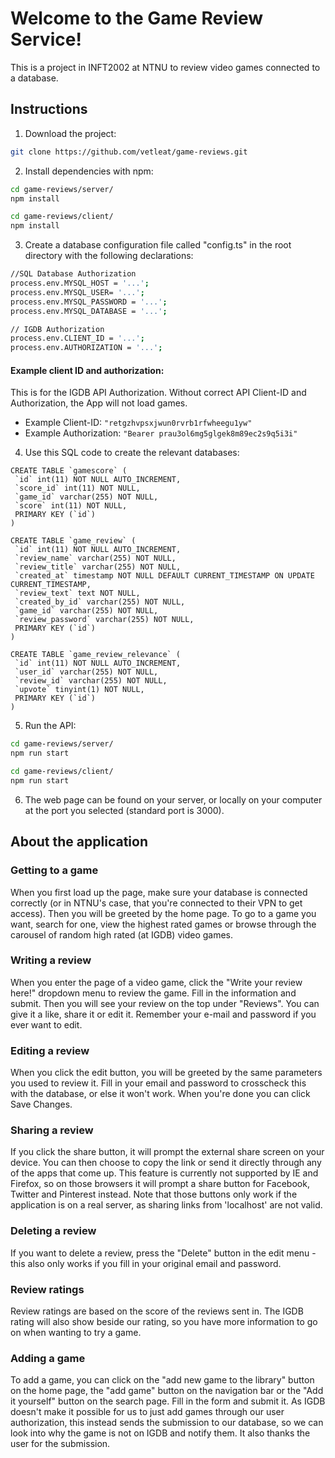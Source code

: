 # Welcome to the Game Review Service!

This is a project in INFT2002 at NTNU to review video games connected to a database.

## Instructions
1. Download the project:

```sh
git clone https://github.com/vetleat/game-reviews.git
```

2. Install dependencies with npm:

```sh
cd game-reviews/server/
npm install

cd game-reviews/client/
npm install
```

3. Create a database configuration file called "config.ts" in the root directory with the following
   declarations:

```sh
//SQL Database Authorization
process.env.MYSQL_HOST = '...';
process.env.MYSQL_USER= '...';
process.env.MYSQL_PASSWORD = '...';
process.env.MYSQL_DATABASE = '...';

// IGDB Authorization
process.env.CLIENT_ID = '...';
process.env.AUTHORIZATION = '...';

```
#### Example client ID and authorization:
This is for the IGDB API Authorization. Without correct API Client-ID and Authorization, the App
will not load games.

- Example Client-ID: `"retgzhvpsxjwun0rvrb1rfwheegu1yw"`
- Example Authorization: `"Bearer prau3ol6mg5glgek8m89ec2s9q5i3i"`


4. Use this SQL code to create the relevant databases:

```
CREATE TABLE `gamescore` (
 `id` int(11) NOT NULL AUTO_INCREMENT,
 `score_id` int(11) NOT NULL,
 `game_id` varchar(255) NOT NULL,
 `score` int(11) NOT NULL,
 PRIMARY KEY (`id`)
)
```

```
CREATE TABLE `game_review` (
 `id` int(11) NOT NULL AUTO_INCREMENT,
 `review_name` varchar(255) NOT NULL,
 `review_title` varchar(255) NOT NULL,
 `created_at` timestamp NOT NULL DEFAULT CURRENT_TIMESTAMP ON UPDATE CURRENT_TIMESTAMP,
 `review_text` text NOT NULL,
 `created_by_id` varchar(255) NOT NULL,
 `game_id` varchar(255) NOT NULL,
 `review_password` varchar(255) NOT NULL,
 PRIMARY KEY (`id`)
)
```

```
CREATE TABLE `game_review_relevance` (
 `id` int(11) NOT NULL AUTO_INCREMENT,
 `user_id` varchar(255) NOT NULL,
 `review_id` varchar(255) NOT NULL,
 `upvote` tinyint(1) NOT NULL,
 PRIMARY KEY (`id`)
)
```

5. Run the API:

```sh
cd game-reviews/server/
npm run start

cd game-reviews/client/
npm run start

```

6. The web page can be found on your server, or locally on your computer at the port you selected (standard port is 3000).

## About the application
### Getting to a game

When you first load up the page, make sure your database is connected correctly (or in NTNU's case, that you're connected to their VPN to get access). 
Then you will be greeted by the home page. To go to a game you want, search for one, view the highest rated games or browse through the carousel of random high rated (at IGDB) video games.

### Writing a review
When you enter the page of a video game, click the "Write your review here!" dropdown menu to review the game.
Fill in the information and submit. Then you will see your review on the top under "Reviews". You can give it a like, share it or edit it. Remember your e-mail and password if you ever want to edit.

### Editing a review
When you click the edit button, you will be greeted by the same parameters you used to review it. 
Fill in your email and password to crosscheck this with the database, or else it won't work. 
When you're done you can click Save Changes.

### Sharing a review
If you click the share button, it will prompt the external share screen on your device. You can then choose to copy the link or send it directly through any of the apps that come up. This feature is currently not supported by IE and Firefox, so on those browsers it will prompt a share button for Facebook, Twitter and Pinterest instead. Note that those buttons only work if the application is on a real server, as sharing links from 'localhost' are not valid. 

### Deleting a review
If you want to delete a review, press the "Delete" button in the edit menu - this also only works if you fill in your original email and password.

### Review ratings
Review ratings are based on the score of the reviews sent in. The IGDB rating will also show beside our rating, so you have more information to go on when wanting to try a game.

### Adding a game
To add a game, you can click on the "add new game to the library" button on the home page, the "add game" button on the navigation bar or the "Add it yourself" button on the search page. Fill in the form and submit it. As IGDB doesn't make it possible for us to just add games through our user authorization, this instead sends the submission to our database, so we can look into why the game is not on IGDB and notify them. It also thanks the user for the submission. 
